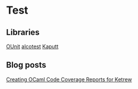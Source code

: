 # Test

## Libraries
[OUnit](http://ounit.forge.ocamlcore.org/)
[alcotest](https://github.com/mirage/alcotest)
[Kaputt](http://kaputt.x9c.fr/)

## Blog posts
[Creating OCaml Code Coverage Reports for Ketrew](http://www.hammerlab.org/2015/03/04/creating-ocaml-code-coverage-reports-for-ketrew/)
